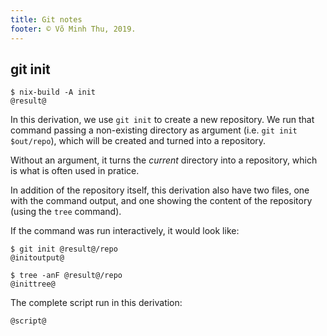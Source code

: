 ```yaml
---
title: Git notes
footer: © Võ Minh Thu, 2019.
---
```


## git init

```
$ nix-build -A init
@result@
```

In this derivation, we use `git init` to create a new repository. We run that
command passing a non-existing directory as argument (i.e. `git init
$out/repo`), which will be created and turned into a repository.

Without an argument, it turns the _current_ directory into a repository, which
is what is often used in pratice.

In addition of the repository itself, this derivation also have two files, one
with the command output, and one showing the content of the repository (using
the `tree` command).

If the command was run interactively, it would look like:

```
$ git init @result@/repo
@initoutput@
```

```
$ tree -anF @result@/repo
@inittree@
```

The complete script run in this derivation:

```
@script@
```
